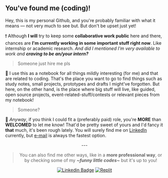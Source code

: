 ## You've found me (coding)!

Hey, this is my personal Github, and you're probably familiar with what it means — not very much to see but. But don't be upset just yet!

❗ Although **I will** try to keep some **collaborative work public** here and there, chances are **I'm currently working in some important stuff right now**. Like internship or academic research. *And did I mentioned I'm very available to work and **craving to be an/your intern?***

> Someone just hire me pls

📒 I use this as a notebook for all things mildly interesting (for me) and that are related to coding. That's the place you want to go to find things such as study notes, small projects, prototypes and drafts I might've forgotten. But here, on the other hand, is the place where big stuff will live, like guided, open source projects, event-related-stuff/contests or relevant pieces from my notebook!

> Someone?

💸 *Anyway*, if you think I could fit a (preferably paid) role, you're **MORE** than **WELCOMED** to let me know! That'd be pretty sweet of yours and I'd fancy it **that** much, it's been rough lately. You will surely find me on [LinkedIn](https://www.linkedin.com/in/lucasrgcruz/) currently, but [e-mail](lucasrgcruz@gmail.com) is always the fastest option.

<div align="center">

  \---
  > You can also find me other ways, like in a **more professional way**, or by checking some of my ***\~funny little codes\~*** but it's up to you!

  <a href="https://www.linkedin.com/in/lucasrgcruz/" >![Linkedin Badge](https://img.shields.io/badge/-professional%20way%20👔-blue?style=flat&logo=Linkedin&logoColor=white)</a>
  <a href="https://replit.com/@sbohfm">![Replit](https://img.shields.io/badge/-little%20codes%20here%20👍-black?style=flat&logo=Replit&logoColor=white)</a>
  
</div>
